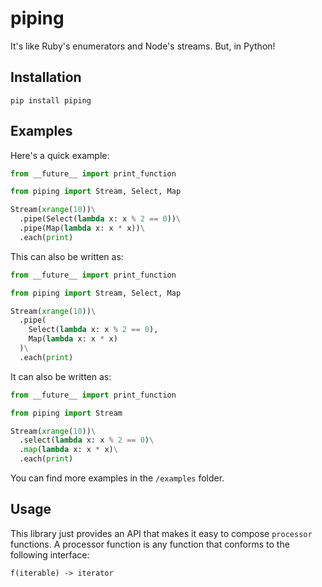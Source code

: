 # piping #

It's like Ruby's enumerators and Node's streams.  But, in Python!

## Installation ##

```shell
pip install piping
```

## Examples ##

Here's a quick example:

```python
from __future__ import print_function

from piping import Stream, Select, Map

Stream(xrange(10))\
  .pipe(Select(lambda x: x % 2 == 0))\
  .pipe(Map(lambda x: x * x))\
  .each(print)
```

This can also be written as:

```python
from __future__ import print_function

from piping import Stream, Select, Map

Stream(xrange(10))\
  .pipe(
    Select(lambda x: x % 2 == 0),
    Map(lambda x: x * x)
  )\
  .each(print)
```

It can also be written as:

```python
from __future__ import print_function

from piping import Stream

Stream(xrange(10))\
  .select(lambda x: x % 2 == 0)\
  .map(lambda x: x * x)\
  .each(print)
```

You can find more examples in the ```/examples``` folder.

## Usage ##

This library just provides an API that makes it easy to compose ```processor``` functions.  A processor function is any function that conforms to the following interface:

```
f(iterable) -> iterator
```


